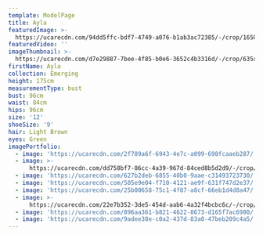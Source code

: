 ```yaml
---
template: ModelPage
title: Ayla
featuredImage: >-
  https://ucarecdn.com/94dd5ffc-bdf7-4749-a076-b1ab3ac72385/-/crop/1650x843/0,107/-/preview/
featuredVideo: ''
imageThumbnail: >-
  https://ucarecdn.com/d7e29887-7bee-4f85-b0e6-3652c4b3316d/-/crop/635x929/41,0/-/preview/
firstName: Ayla
collection: Emerging
height: 175cm
measurementType: bust
bust: 96cm
waist: 84cm
hips: 96cm
size: '12'
shoeSize: '9'
hair: Light Brown
eyes: Green
imagePortfolio:
  - image: 'https://ucarecdn.com/2f789a6f-6943-4e7c-a099-698fcaaeb287/'
  - image: >-
      https://ucarecdn.com/dd758bf7-86cc-4a39-967d-84ced8b5d2d9/-/crop/635x929/76,122/-/preview/
  - image: 'https://ucarecdn.com/627b2deb-6855-40b0-9aae-c31493723730/'
  - image: 'https://ucarecdn.com/505e9e04-f710-4121-ae9f-631f747d2e37/'
  - image: 'https://ucarecdn.com/25b00658-75c1-4f87-a8cf-66eb1d4d8a47/'
  - image: >-
      https://ucarecdn.com/22e7b352-3de5-454d-aab6-4a32f4bcbc6c/-/crop/614x991/76,71/-/preview/
  - image: 'https://ucarecdn.com/896aa361-b821-4622-8673-d165f7ac6980/'
  - image: 'https://ucarecdn.com/9adee38e-c0a2-437d-83a8-47beb209c4a5/'
---
```


